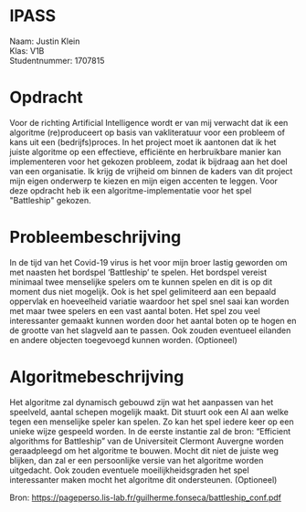 # IPASS
Naam: Justin Klein \
Klas: V1B \
Studentnummer: 1707815

# Opdracht
Voor de richting Artificial Intelligence wordt er van mij verwacht dat ik een algoritme (re)produceert op basis van vakliteratuur voor een probleem of kans uit een (bedrijfs)proces. In het project moet ik aantonen dat ik het juiste algoritme op een effectieve, efficiënte en herbruikbare manier kan implementeren voor het gekozen probleem, zodat ik bijdraag aan het doel van een organisatie. Ik krijg de vrijheid om binnen de kaders van dit project mijn eigen onderwerp te kiezen en mijn eigen accenten te leggen.
Voor deze opdracht heb ik een algoritme-implementatie voor het spel "Battleship" gekozen.

# Probleembeschrijving
In de tijd van het Covid-19 virus is het voor mijn broer lastig geworden om met naasten het bordspel ‘Battleship’ te spelen. Het bordspel vereist minimaal twee menselijke spelers om te kunnen spelen en dit is op dit moment dus niet mogelijk. Ook is het spel gelimiteerd aan een bepaald oppervlak en hoeveelheid variatie waardoor het spel snel saai kan worden met maar twee spelers en een vast aantal boten. Het spel zou veel interessanter gemaakt kunnen worden door het aantal boten op te hogen en de grootte van het slagveld aan te passen. Ook zouden eventueel eilanden en andere objecten toegevoegd kunnen worden. (Optioneel)

# Algoritmebeschrijving
Het algoritme zal dynamisch gebouwd zijn wat het aanpassen van het speelveld, aantal schepen mogelijk maakt. Dit stuurt ook een AI aan welke tegen een menselijke speler kan spelen. Zo kan het spel iedere keer op een unieke wijze gespeeld worden. In de eerste instantie zal de bron: “Efficient algorithms for Battleship” van de Universiteit Clermont Auvergne worden geraadpleegd om het algoritme te bouwen. Mocht dit niet de juiste weg blijken, dan zal er een persoonlijke versie van het algoritme worden uitgedacht.
Ook zouden eventuele moeilijkheidsgraden het spel interessanter maken mocht het algoritme dit ondersteunen. (Optioneel)

Bron: https://pageperso.lis-lab.fr/guilherme.fonseca/battleship_conf.pdf
